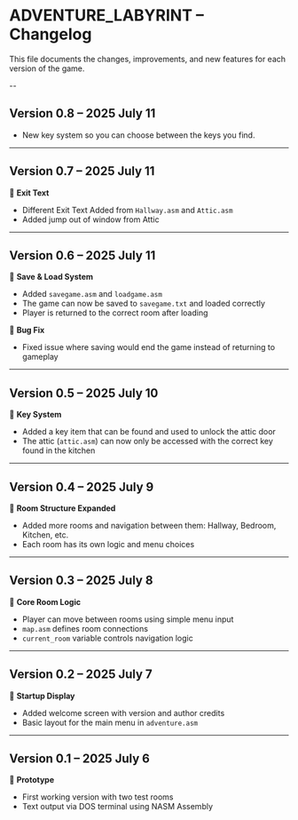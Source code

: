 # ADVENTURE_LABYRINT – Changelog

This file documents the changes, improvements, and new features for each version of the game.

--
## Version 0.8 – 2025 July 11
- New key system so you can choose between the keys you find.
---

## Version 0.7 – 2025 July 11
🔹 **Exit Text**
- Different Exit Text Added from `Hallway.asm` and `Attic.asm`
- Added jump out of window from Attic
  
---

## Version 0.6 – 2025 July 11
🔹 **Save & Load System**
- Added `savegame.asm` and `loadgame.asm`
- The game can now be saved to `savegame.txt` and loaded correctly
- Player is returned to the correct room after loading

🔹 **Bug Fix**
- Fixed issue where saving would end the game instead of returning to gameplay

---

## Version 0.5 – 2025 July 10
🔹 **Key System**
- Added a key item that can be found and used to unlock the attic door
- The attic (`attic.asm`) can now only be accessed with the correct key found in the kitchen

---

## Version 0.4 – 2025 July 9
🔹 **Room Structure Expanded**
- Added more rooms and navigation between them: Hallway, Bedroom, Kitchen, etc.
- Each room has its own logic and menu choices

---

## Version 0.3 – 2025 July 8
🔹 **Core Room Logic**
- Player can move between rooms using simple menu input
- `map.asm` defines room connections
- `current_room` variable controls navigation logic

---

## Version 0.2 – 2025 July 7
🔹 **Startup Display**
- Added welcome screen with version and author credits
- Basic layout for the main menu in `adventure.asm`

---

## Version 0.1 – 2025 July 6
🔹 **Prototype**
- First working version with two test rooms
- Text output via DOS terminal using NASM Assembly
